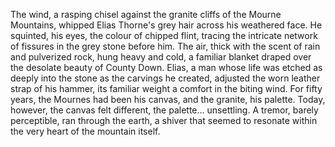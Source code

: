 The wind, a rasping chisel against the granite cliffs of the Mourne Mountains, whipped Elias Thorne's grey hair across his weathered face.  He squinted, his eyes, the colour of chipped flint, tracing the intricate network of fissures in the grey stone before him.  The air, thick with the scent of rain and pulverized rock, hung heavy and cold, a familiar blanket draped over the desolate beauty of County Down.  Elias, a man whose life was etched as deeply into the stone as the carvings he created, adjusted the worn leather strap of his hammer, its familiar weight a comfort in the biting wind.  For fifty years, the Mournes had been his canvas, and the granite, his palette.  Today, however, the canvas felt different, the palette… unsettling. A tremor, barely perceptible, ran through the earth, a shiver that seemed to resonate within the very heart of the mountain itself.
